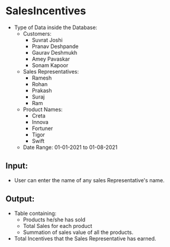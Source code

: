 # SalesIncentives
- Type of Data inside the Database:
  - Customers:
    - Suvrat Joshi
    - Pranav Deshpande
    - Gaurav Deshmukh
    - Amey Pavaskar
    - Sonam Kapoor
  - Sales Representatives:
    - Ramesh
    - Rohan
    - Prakash
    - Suraj
    - Ram
  - Product Names:
    - Creta
    - Innova
    - Fortuner
    - Tigor
    - Swift
  - Date Range: 01-01-2021 to 01-08-2021
  
## Input:
- User can enter the name of any sales Representative's name.
## Output:
- Table containing:
  - Products he/she has sold
  - Total Sales for each product
  - Summation of sales value of all the products.
- Total Incentives that the Sales Representative has earned.



